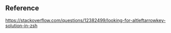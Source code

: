 

## Reference

https://stackoverflow.com/questions/12382499/looking-for-altleftarrowkey-solution-in-zsh